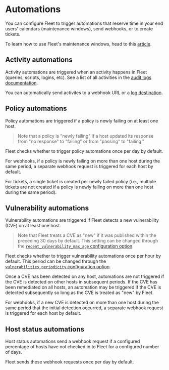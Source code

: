 # Automations

You can configure Fleet to trigger automations that reserve time in your end users' calendars (maintenance windows), send webhooks, or to create tickets.

To learn how to use Fleet's maintenance windows, head to this [article](https://fleetdm.com/announcements/fleet-in-your-calendar-introducing-maintenance-windows). 

## Activity automations

Activity automations are triggered when an activity happens in Fleet (queries, scripts, logins, etc). See a list of all activities in the [audit logs documentation](https://fleetdm.com/docs/using-fleet/audit-logs).

You can automatically send activites to a webhook URL or a [log destination](https://fleetdm.com/docs/configuration/fleet-server-configuration#external-activity-audit-logging).

## Policy automations

Policy automations are triggered if a policy is newly failing on at least one host.

> Note that a policy is "newly failing" if a host updated its response from "no response" to "failing" or from "passing" to "failing."

Fleet checks whether to trigger policy automations once per day by default.

For webhooks, if a policy is newly failing on more than one host during the same period, a separate webhook request is triggered for each host by default.

For tickets, a single ticket is created per newly failed policy (i.e., multiple tickets are not created if a policy is newly failing on more than one host during the same period).

## Vulnerability automations

Vulnerability automations are triggered if Fleet detects a new vulnerability (CVE) on at least one host. 

> Note that Fleet treats a CVE as "new" if it was published within the preceding 30 days by default. This setting can be changed through the [`recent_vulnerability_max_age` configuration option](https://fleetdm.com/docs/deploying/configuration#recent-vulnerability-max-age).

Fleet checks whether to trigger vulnerability automations once per hour by default. This period can be changed through the [`vulnerabilities_periodicity` configuration option](https://fleetdm.com/docs/deploying/configuration#periodicity). 

Once a CVE has been detected on any host, automations are not triggered if the CVE is detected on other hosts in subsequent periods. If the CVE has been remediated on all hosts, an automation may be triggered if the CVE is detected subsequently so long as the CVE is treated as "new" by Fleet. 

For webhooks, if a new CVE is detected on more than one host during the same period that the initial detection occurred, a separate webhook request is triggered for each host by default.

## Host status automations

Host status automations send a webhook request if a configured percentage of hosts have not checked in to Fleet for a configured number of days.

Fleet sends these webhook requests once per day by default.

<meta name="category" value="guides">
<meta name="authorGitHubUsername" value="noahtalerman">
<meta name="authorFullName" value="Noah Talerman">
<meta name="publishedOn" value="2024-07-03">
<meta name="articleTitle" value="Automations">
<meta name="description" value="Configure Fleet automations to trigger webhooks or create tickets in Jira and Zendesk for vulnerability, policy, and host status events.">
